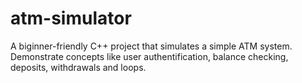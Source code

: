 # atm-simulator
A biginner-friendly C++ project that simulates a simple ATM system. Demonstrate concepts like user authentification, balance checking, deposits, withdrawals and loops.
